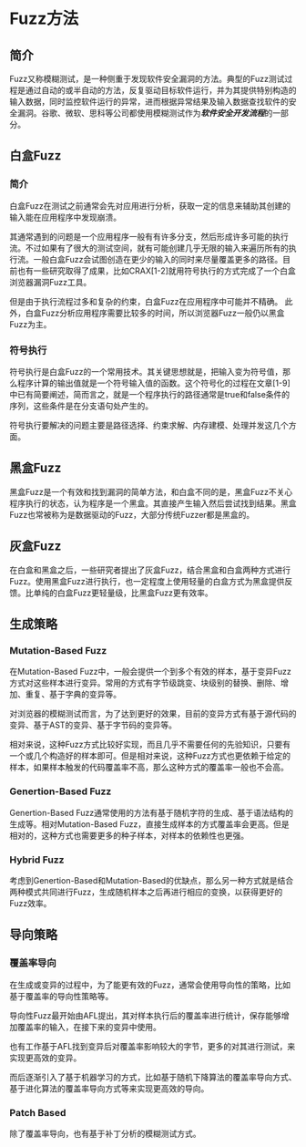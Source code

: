 # Fuzz方法


## 简介

Fuzz又称模糊测试，是一种侧重于发现软件安全漏洞的方法。典型的Fuzz测试过程是通过自动的或半自动的方法，反复驱动目标软件运行，并为其提供特别构造的输入数据，同时监控软件运行的异常，进而根据异常结果及输入数据查找软件的安全漏洞。谷歌、微软、思科等公司都使用模糊测试作为***软件安全开发流程***的一部分。

## 白盒Fuzz


### 简介

白盒Fuzz在测试之前通常会先对应用进行分析，获取一定的信息来辅助其创建的输入能在应用程序中发现崩溃。 

其通常遇到的问题是一个应用程序一般有有许多分支，然后形成许多可能的执行流。不过如果有了很大的测试空间，就有可能创建几乎无限的输入来遍历所有的执行流。一般白盒Fuzz会试图创造在更少的输入的同时来尽量覆盖更多的路径。目前也有一些研究取得了成果，比如CRAX[1-2]就用符号执行的方式完成了一个白盒浏览器漏洞Fuzz工具。

但是由于执行流程过多和复杂的约束，白盒Fuzz在应用程序中可能并不精确。 此外，白盒Fuzz分析应用程序需要比较多的时间，所以浏览器Fuzz一般仍以黑盒Fuzz为主。

### 符号执行

符号执行是白盒Fuzz的一个常用技术。其关键思想就是，把输入变为符号值，那么程序计算的输出值就是一个符号输入值的函数。这个符号化的过程在文章[1-9]中已有简要阐述，简而言之，就是一个程序执行的路径通常是true和false条件的序列，这些条件是在分支语句处产生的。

符号执行要解决的问题主要是路径选择、约束求解、内存建模、处理并发这几个方面。

## 黑盒Fuzz

黑盒Fuzz是一个有效和找到漏洞的简单方法，和白盒不同的是，黑盒Fuzz不关心程序执行的状态，认为程序是一个黑盒。其直接产生输入然后尝试找到结果。黑盒Fuzz也常被称为是数据驱动的Fuzz，大部分传统Fuzzer都是黑盒的。

## 灰盒Fuzz

在白盒和黑盒之后，一些研究者提出了灰盒Fuzz，结合黑盒和白盒两种方式进行Fuzz。使用黑盒Fuzz进行执行，也一定程度上使用轻量的白盒方式为黑盒提供反馈。比单纯的白盒Fuzz更轻量级，比黑盒Fuzz更有效率。

## 生成策略


### Mutation-Based Fuzz

在Mutation-Based Fuzz中，一般会提供一个到多个有效的样本，基于变异Fuzz方式对这些样本进行变异。常用的方式有字节级跳变、块级别的替换、删除、增加、重复、基于字典的变异等。

对浏览器的模糊测试而言，为了达到更好的效果，目前的变异方式有基于源代码的变异、基于AST的变异、基于字节码的变异等。

相对来说，这种Fuzz方式比较好实现，而且几乎不需要任何的先验知识，只要有一个或几个构造好的样本即可。但是相对来说，这种Fuzz方式也更依赖于给定的样本，如果样本触发的代码覆盖率不高，那么这种方式的覆盖率一般也不会高。

### Genertion-Based Fuzz

Genertion-Based Fuzz通常使用的方法有基于随机字符的生成、基于语法结构的生成等。相对Mutation-Based Fuzz，直接生成样本的方式覆盖率会更高。但是相对的，这种方式也需要更多的种子样本，对样本的依赖性也更强。

### Hybrid Fuzz

考虑到Genertion-Based和Mutation-Based的优缺点，那么另一种方式就是结合两种模式共同进行Fuzz，生成随机样本之后再进行相应的变换，以获得更好的Fuzz效率。

## 导向策略


### 覆盖率导向

在生成或变异的过程中，为了能更有效的Fuzz，通常会使用导向性的策略，比如基于覆盖率的导向性策略等。

导向性Fuzz最开始由AFL提出，其对样本执行后的覆盖率进行统计，保存能够增加覆盖率的输入，在接下来的变异中使用。

也有工作基于AFL找到变异后对覆盖率影响较大的字节，更多的对其进行测试，来实现更高效的变异。

而后逐渐引入了基于机器学习的方式，比如基于随机下降算法的覆盖率导向方式、基于进化算法的覆盖率导向方式等来实现更高效的导向。

### Patch Based

除了覆盖率导向，也有基于补丁分析的模糊测试方式。
